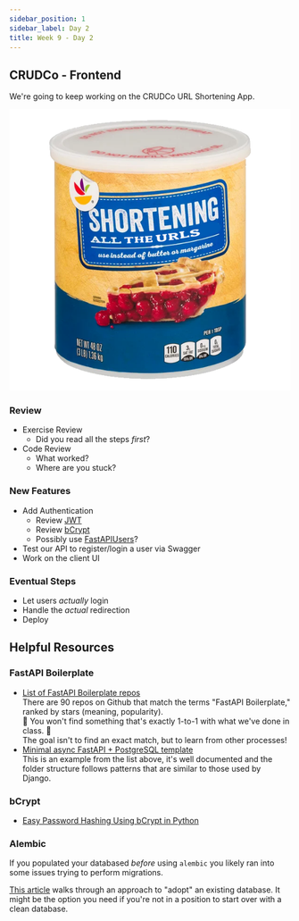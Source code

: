 ```yaml
---
sidebar_position: 1
sidebar_label: Day 2
title: Week 9 - Day 2
---
```


<!-- markdownlint-disable no-inline-html -->

## CRUDCo - Frontend

We're going to keep working on the CRUDCo URL Shortening App.

![It's More URL Shortening!](./img/shortening2.png)

### Review

- Exercise Review
  - Did you read all the steps _first_?
- Code Review
  - What worked?
  - Where are you stuck?

### New Features

- Add Authentication
  - Review [JWT](https://flaviocopes.com/jwt/)
  - Review [bCrypt](https://en.wikipedia.org/wiki/Bcrypt)
  - Possibly use [FastAPIUsers](https://fastapi-users.github.io/fastapi-users/12.1/)?
- Test our API to register/login a user via Swagger
- Work on the client UI

### Eventual Steps

- Let users _actually_ login
- Handle the _actual_ redirection
- Deploy

## Helpful Resources

### FastAPI Boilerplate

- [List of FastAPI Boilerplate repos](https://github.com/topics/fastapi-boilerplate)
  <br/>There are 90 repos on Github that match the terms "FastAPI Boilerplate," ranked by stars (meaning, popularity).
  <br/>:rotating_light: You won't find something that's exactly 1-to-1 with what we've done in class. :rotating_light:
  <br/>The goal isn't to find an exact match, but to learn from other processes!
- [Minimal async FastAPI + PostgreSQL template](https://github.com/rafsaf/minimal-fastapi-postgres-template)
  <br/>This is an example from the list above, it's well documented and the folder structure follows patterns that are similar to those used by Django.

### bCrypt

- [Easy Password Hashing Using bCrypt in Python](https://geekpython.medium.com/easy-password-hashing-using-bcrypt-in-python-3a706a26e4bf)

### Alembic

If you populated your databased _before_ using `alembic` you likely ran into some issues trying to perform migrations.

[This article](https://medium.com/@cemdurak/alembic-existing-db-a4cf36a33c77) walks through an approach to "adopt" an existing database. It might be the option you need if you're not in a position to start over with a clean database.